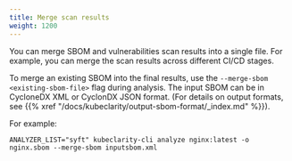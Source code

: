 ```yaml
---
title: Merge scan results
weight: 1200
---
```


You can merge SBOM and vulnerabilities scan results into a single file. For example, you can merge the scan results across different CI/CD stages.

To merge an existing SBOM into the final results, use the `--merge-sbom <existing-sbom-file>` flag during analysis. The input SBOM can be in CycloneDX XML or CyclonDX JSON format. (For details on output formats, see {{% xref "/docs/kubeclarity/output-sbom-format/_index.md" %}}).

For example:

```shell
ANALYZER_LIST="syft" kubeclarity-cli analyze nginx:latest -o nginx.sbom --merge-sbom inputsbom.xml
```
